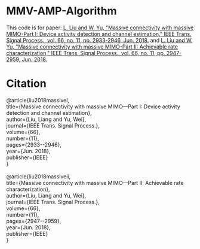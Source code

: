 # MMV-AMP-Algorithm
This code is for paper: [L. Liu and W. Yu, "Massive connectivity with massive MIMO-Part I: Device activity detection and channel estimation," IEEE Trans. Signal Process., vol. 66, no. 11, pp. 2933-2946, Jun. 2018.](https://arxiv.org/pdf/1706.06438.pdf) and [L. Liu and W. Yu, "Massive connectivity with massive MIMO-Part II: Achievable rate characterization," IEEE Trans. Signal Process., vol. 66, no. 11, pp. 2947-2959, Jun. 2018.](https://arxiv.org/pdf/1706.06433.pdf)
# Citation
@article{liu2018massivei,<br> 
  title={Massive connectivity with massive MIMO—Part I: Device activity detection and channel estimation},<br> 
  author={Liu, Liang and Yu, Wei},<br> 
  journal={IEEE Trans. Signal Process.},<br> 
  volume={66},<br> 
  number={11},<br> 
  pages={2933--2946},<br> 
  year={Jun. 2018},<br> 
  publisher={IEEE}<br> 
}<br> 
<br> 
@article{liu2018massiveii,<br> 
  title={Massive connectivity with massive MIMO—Part II: Achievable rate characterization},<br> 
  author={Liu, Liang and Yu, Wei},<br> 
  journal={IEEE Trans. Signal Process.},<br> 
  volume={66},<br> 
  number={11},<br> 
  pages={2947--2959},<br> 
  year={Jun. 2018},<br> 
  publisher={IEEE}<br> 
}<br> 
